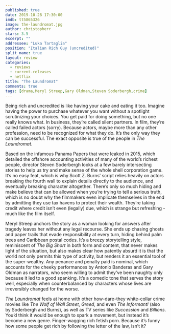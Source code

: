 ```yaml
---
published: true
date: 2019-10-28 17:30:00
imdb: tt5865326
image: the-laundromat.jpg
author: christopherr
stars: 3.5
excerpt: ""
addressee: "Luka Tartaglia"
position: "Italian Rich Guy (uncredited)"
split_name: true
layout: review
categories: 
  - reviews
  - current-releases
  - netflix
title: "The Laundromat"
comments: true
tags: [drama,Meryl Streep,Gary Oldman,Steven Soderbergh,crime]
---
```

Being rich and uncredited is like having your cake and eating it too. Imagine having the power to purchase whatever you want without a spotlight scrutinizing your choices. You get paid for doing something, but no one really knows what. In business, they’re called silent partners. In film, they’re called failed actors (sorry). Because actors, maybe more than any other profession, need to be recognized for what they do. It’s the only way they can be successful. The exact opposite is true of the people in _The Laundromat_.

Based on the infamous Panama Papers that were leaked in 2015, which detailed the offshore accounting activities of many of the world’s richest people, director Steven Soderbergh looks at a few barely intersecting stories to help us try and make sense of the whole shell corporation game. It’s no easy feat, which is why Scott Z. Burns’ script relies heavily on actors breaking the fourth wall to explain details directly to the audience, and eventually breaking character altogether. There’s only so much hiding and make believe that can be allowed when you’re trying to tell a serious truth, which is no doubt why the filmmakers even implicate themselves in the end by admitting they use tax havens to protect their wealth. They’re taking credit where credit isn’t even (legally) due, which is strange but refreshing - much like the film itself. 

Meryl Streep anchors the story as a woman looking for answers after tragedy leaves her without any legal recourse. She ends up chasing ghosts and paper trails that evade responsibility at every turn, hiding behind palm trees and Caribbean postal codes. It’s a breezy storytelling style, reminiscent of _The Big Short_ in both form and content, that never makes light of the situation, but also makes clear how patently absurd it is that the world not only permits this type of activity, but renders it an essential tool of the super-wealthy. Any penance and penalty paid is nominal, which accounts for the cheeky performances by Antonio Banderas and Gary Oldman as narrators, who seem willing to admit they’ve been naughty only because it led to a good spanking. It’s a comedic tone that serves the story well, especially when counterbalanced by characters whose lives are irreversibly changed for the worse.

_The Laundromat_ feels at home with other how-dare-they white-collar crime movies like _The Wolf of Wall Street_, _Greed,_ and even _The Informant!_ (also by Soderbergh and Burns), as well as TV series like _Succession_ and _Billions_. You’d think it would be enough to spark a movement, but instead it’s become a new genre. Finger-wagging rich fetish porn. Because it’s funny how some people get rich by following the letter of the law, isn’t it?

